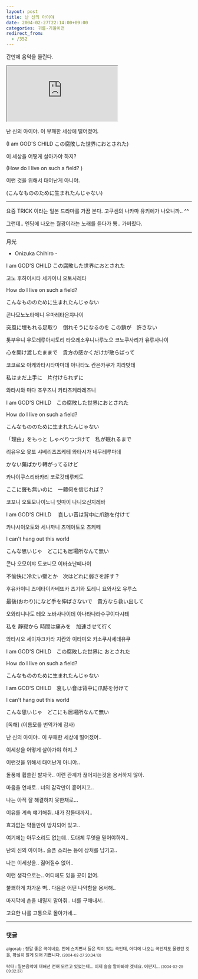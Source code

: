 ```yaml
---
layout: post
title: 난 신의 아이야
date: 2004-02-27T22:14:00+09:00
categories: 귀를-기울이면
redirect_from:
  - /352
---
```


간만에 음악을 올린다.

<iframe src="https://www.youtube.com/embed/LeknxWbbF9w" frame allowfullscreen></iframe>

난 신의 아이야. 이 부패한 세상에 떨어졌어.

(I am GOD'S CHILD この腐敗した世界におとされた)

이 세상을 어떻게 살아가야 하지?

(How do I live on such a field? )

이런 것을 위해서 태어난게 아니야.

(こんなもののために生まれたんじゃない)

<hr />

요즘 TRICK 이라는 일본 드라마를 가끔 본다. 고쿠센의 나카마 유키에가 나오니까.. ^^

그런데.. 엔딩에 나오는 월광이라는 노래를 듣다가 뿅.. 가버렸다.

<hr />

月光

- Onizuka Chihiro -

I am GOD'S CHILD この腐敗した世界におとされた

고노 후하이시타 세카이니 오토사레타

How do I live on such a field?

こんなもののために生まれたんじゃない

콘나모노노타메니 우마레타은쟈나이

突風に埋もれる足取り　倒れそうになるのを この鎖が　許さない

톳부우니 우모레루아시토리 타오레소우니나루노오 코노쿠사리가 유루사나이

心を開け渡したままで　貴方の感かくだけが散らばって

코코로오 아케와타시타마마데 아나타노 칸은카쿠가 치라밧테

私はまだ上手に　片付けられずに

와타시와 마다 죠우즈니 카타츠케라레즈니

I am GOD'S CHILD　この腐敗した世界におとされた

How do I live on such a field?

こんなもののために生まれたんじゃない

「理由」をもっと しゃべりつづけて　私が眠れるまで

리유우오 못또 샤베리츠즈케테 와타시가 네무레루마데

かない藥ばかり轉がってるけど

카나이쿠스리바카리 코로갓테루케도

ここに聲も無いのに　一體何を信じれば？

코꼬니 오토모나이노니 잇따이 나니오신지레바

I am GOD'S CHILD 　哀しい音は背中に爪跡を付けて

카나시이오토와 세나까니 츠메아토오 츠케떼

I can't hang out this world

こんな思いじゃ　どこにも居場所なんて無い

콘나 오모이쟈 도코니모 이바쇼난떼나이

不愉快に冷たい壁とか　次はどれに弱さを許す？

후유카이니 츠메타이카베또카 츠기와 도레니 요와사오 유루스

最後(おわり)になど手を伸ばさないで　貴方なら救い出して

오와리니나도 테오 노바사나이데 아나타나라수쿠이다시테

私を 靜寂から 時間は痛みを　加速させて行く

와타시오 세이쟈크카라 지칸와 이타미오 카소쿠사세테유쿠

I am GOD'S CHILD　この腐敗した世界に おとされた

How do I live on such a field?

こんなもののために生まれたんじゃない

I am GOD'S CHILD　哀しい音は背中に爪跡を付けて

I can't hang out this world

こんな思いじゃ　どこにも居場所なんて無い

[독해] (이름모를 번역가에 감사)

난 신의 아이야.. 이 부패한 세상에 떨어졌어..

이세상을 어떻게 살아가야 하지..?

이런것을 위해서 태어난게 아니야..

돌풍에 휩쓸린 발자국.. 이런 관계가 끊어지는것을 용서하지 않아.

마음을 연채로.. 너의 감각만이 흩어지고..

나는 아직 잘 해결하지 못한채로...

이유를 계속 얘기해줘..내가 잠들때까지..

효과없는 약들만이 방치되어 있고..

여기에는 아무소리도 없는데.. 도대체 무엇을 믿어야하지..

난의 신의 아이야.. 슬픈 소리는 등에 상처를 남기고..

나는 이세상을.. 짊어질수 없어..

이런 생각으로는.. 어디에도 있을 곳이 없어.

불쾌하게 차가운 벽.. 다음은 어떤 나약함을 용서해..

마지막에 손을 내밀지 말아줘.. 너를 구해내서..

고요한 나를 고통으로 몰아가네...

* * *

### 댓글



<!--- cmt:703 --->
<!--- mail: --->
<!--- parent:0 --->

<small>algorab : 정말 좋은 곡이네요.  전에 스치면서 들은 적이 있는 곡인데,  어디에 나오는 곡인지도 몰랐던 것을, 확실히 알게 되어 기쁩니다. <small>(2004-02-27 20:34:10)</small></small>


<!--- cmt:704 --->
<!--- mail: --->
<!--- parent:0 --->

<small>락타 : 일본음악에 대해선 전혀 모르고 있었는데... 이제 슬슬 알아봐야 겠네요. 어떤지... <small>(2004-02-29 09:02:37)</small></small>

